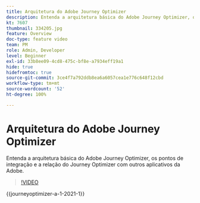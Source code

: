 ```yaml
---
title: Arquitetura do Adobe Journey Optimizer
description: Entenda a arquitetura básica do Adobe Journey Optimizer, os pontos de integração e a relação do Journey Optimizer com outros aplicativos da Adobe.
kt: 7607
thumbnail: 334205.jpg
feature: Overview
doc-type: feature video
team: PM
role: Admin, Developer
level: Beginner
exl-id: 33b8ee09-4cd8-475c-bf8e-a7934eff19a1
hide: true
hidefromtoc: true
source-git-commit: 3ce4f7a792ddb8ea6a6057cea1e776c648f12cbd
workflow-type: tm+mt
source-wordcount: '52'
ht-degree: 100%

---
```


# Arquitetura do Adobe Journey Optimizer

Entenda a arquitetura básica do Adobe Journey Optimizer, os pontos de integração e a relação do Journey Optimizer com outros aplicativos da Adobe.

>[!VIDEO](https://video.tv.adobe.com/v/334205?quality=12&learn=on)

{{journeyoptimizer-a-1-2021-1}}
